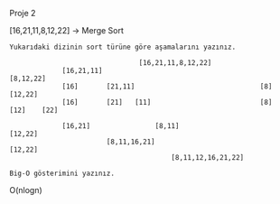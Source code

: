 Proje 2

[16,21,11,8,12,22] -> Merge Sort

    Yukarıdaki dizinin sort türüne göre aşamalarını yazınız.
    
                                    [16,21,11,8,12,22]
                 [16,21,11]                                       [8,12,22]
                 [16]       [21,11]                               [8]       [12,22]
                 [16]       [21]   [11]                           [8]       [12]    [22]
                 
                 [16,21]                [8,11]                      [12,22]
                            [8,11,16,21]                            [12,22]
                                            [8,11,12,16,21,22]
    
    Big-O gösterimini yazınız.
O(nlogn)
